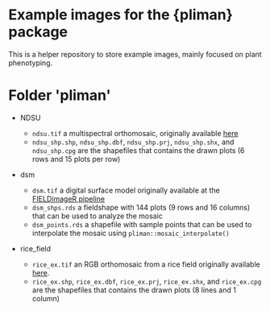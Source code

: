 # Example images for the {pliman} package

This is a helper repository to store example images, mainly focused on plant phenotyping. 

# Folder 'pliman' 
  - NDSU
    * `ndsu.tif` a  multispectral orthomosaic, originally available [here](https://github.com/diegojgris/draw-plots-qgis/blob/main/sampledata/MicaSenseMXRed_5bands.tif)
    * `ndsu_shp.shp`, `ndsu_shp.dbf`, `ndsu_shp.prj`, `ndsu_shp.shx`, and `ndsu_shp.cpg` are the shapefiles that contains the drawn plots (6 rows and 15 plots per row)
    
  - dsm
    * `dsm.tif` a digital surface model originally available at the [FIELDimageR pipeline](https://github.com/OpenDroneMap/FIELDimageR)
    * `dsm_shps.rds` a fieldshape with 144 plots (9 rows and 16 columns) that can be used to analyze the mosaic
    * `dsm_points.rds` a shapefile with sample points that can be used to interpolate the mosaic using `pliman::mosaic_interpolate()`
  
  - rice_field
    * `rice_ex.tif` an RGB orthomosaic from a rice field originally available [here](https://github.com/aipal-nchu/RiceSeedlingDataset).
    * `rice_ex.shp`, `rice_ex.dbf`, `rice_ex.prj`, `rice_ex.shx`, and `rice_ex.cpg` are the shapefiles that contains the drawn plots (8 lines and 1 column)

